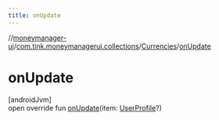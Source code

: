 ```yaml
---
title: onUpdate
---
```

//[moneymanager-ui](../../../index.html)/[com.tink.moneymanagerui.collections](../index.html)/[Currencies](index.html)/[onUpdate](on-update.html)



# onUpdate



[androidJvm]\
open override fun [onUpdate](on-update.html)(item: [UserProfile](../../com.tink.model.user/-user-profile/index.html)?)




